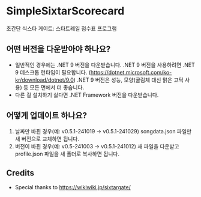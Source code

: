 # SimpleSixtarScorecard
초간단 식스타 게이트: 스타트레일 점수표 프로그램

## 어떤 버전을 다운받아야 하나요?
* 일반적인 경우에는 .NET 9 버전을 다운받습니다. .NET 9 버전을 사용하려면 .NET 9 데스크톱 런타임이 필요합니다. (https://dotnet.microsoft.com/ko-kr/download/dotnet/9.0) .NET 9 버전은 성능, 모양(굴림체 대신 맑은 고딕 사용) 등 모든 면에서 더 좋습니다.
* 다른 걸 설치하기 싫다면 .NET Framework 버전을 다운받습니다.

## 어떻게 업데이트 하나요?
1. 날짜만 바뀐 경우(예: v0.5.1-241019 → v0.5.1-241029) songdata.json 파일만 새 버전으로 교체하면 됩니다.
1. 버전이 바뀐 경우(예: v0.5-241003 → v0.5.1-241012) 새 파일을 다운받고 profile.json 파일을 새 폴더로 복사하면 됩니다.

## Credits
* Special thanks to https://wikiwiki.jp/sixtargate/
